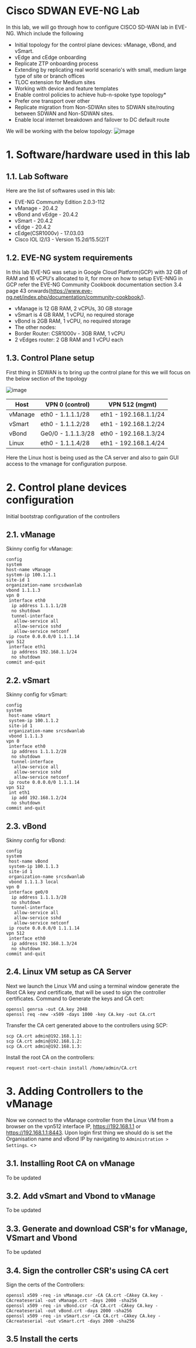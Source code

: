 # Cisco SDWAN EVE-NG Lab
In this lab, we will go through how to configure CISCO SD-WAN lab in EVE-NG. Which include the following

* Initial topology for the control plane devices: vManage, vBond, and vSmart.
* vEdge and cEdge onboarding
* Replicate ZTP onboarding process
* Extending by replicating real world scenario's with small, medium large type of site or branch offices
* TLOC extension for Medium sites
* Working with device and feature templates
* Enable control policies to achieve hub-n-spoke type topology*
* Prefer one transport over other
* Replicate migration from Non-SDWAn sites to SDWAN site/routing between SDWAN and Non-SDWAN sites.
* Enable local internet breakdown and failover to DC default route

We will be working with the below topology:
![image](https://user-images.githubusercontent.com/84218572/132181134-dfcaa57b-21ac-48dd-b837-c493e8f957ae.png)

# 1. Software/hardware used in this lab
## 1.1. Lab Software
Here are the list of softwares used in this lab:
* EVE-NG Community Edition 2.0.3-112
* vManage - 20.4.2
* vBond and vEdge - 20.4.2
* vSmart - 20.4.2
* vEdge - 20.4.2
* cEdge(CSR1000v) - 17.03.03
* Cisco IOL l2/l3 - Version 15.2d/15.5(2)T
## 1.2. EVE-NG system requirements
In this lab EVE-NG was setup in Google Cloud Platform(GCP) with 32 GB of RAM and 16 vCPU's allocated to it, for more on how to setup EVE-NNG in GCP refer the EVE-NG Community Cookbook documentation section 3.4 page 43 onwards(https://www.eve-ng.net/index.php/documentation/community-cookbook/).

* vManage is 12 GB RAM, 2 vCPUs, 30 GB storage
* vSmart is 4 GB RAM, 1 vCPU, no required storage
* vBond is 2GB RAM, 1 vCPU, no required storage
* The other nodes:
* Border Router: CSR1000v - 3GB RAM, 1 vCPU
* 2 vEdges router: 2 GB RAM and 1 vCPU each


## 1.3. Control Plane setup
First thing in SDWAN is to bring up the control plane for this we will focus on the below section of the topology

![image](https://user-images.githubusercontent.com/84218572/132176819-1ec4b037-af62-4c05-8426-6744d17268ac.png)

Host | VPN 0 (control) | VPN 512 (mgmt)
---- | --------------- | --------------
vManage |	eth0 - 1.1.1.1/28	| eth1 - 192.168.1.1/24
vSmart | eth0 - 1.1.1.2/28	| eth1 - 192.168.1.2/24
vBond	| Ge0/0 - 1.1.1.3/28 |	eth0 - 192.168.1.3/24
Linux | eth0 - 1.1.1.4/28 |  eth1 - 192.168.1.4/24

Here the Linux host is being used as the CA server and also to gain GUI access to the vmanage for configuration purpose.

# 2. Control plane devices configuration
Initial bootstrap configuration of the controllers

## 2.1. vManage
Skinny config for vManage:

```
config
system 
host-name vManage
system-ip 100.1.1.1
site-id 1
organization-name srcsdwanlab
vbond 1.1.1.3
vpn 0
 interface eth0
  ip address 1.1.1.1/28
  no shutdown
  tunnel-interface
   allow-service all
   allow-service sshd
   allow-service netconf
 ip route 0.0.0.0/0 1.1.1.14
vpn 512 
 interface eth1
  ip address 192.168.1.1/24
  no shutdown
commit and-quit
```
## 2.2. vSmart
Skinny config for vSmart:

```
config
system
 host-name vSmart
 system-ip 100.1.1.2
 site-id 1
 organization-name srcsdwanlab
 vbond 1.1.1.3
vpn 0
 interface eth0
  ip address 1.1.1.2/28
  no shutdown
  tunnel-interface
   allow-service all
   allow-service sshd
   allow-service netconf
 ip route 0.0.0.0/0 1.1.1.14
vpn 512 
 int eth1
  ip add 192.168.1.2/24
  no shutdown
commit and-quit
```
## 2.3. vBond
Skinny config for vBond:

```
config
system
 host-name vBond
 system-ip 100.1.1.3
 site-id 1
 organization-name srcsdwanlab
 vbond 1.1.1.3 local
vpn 0
 interface ge0/0
  ip address 1.1.1.3/28
  no shutdown
  tunnel-interface
   allow-service all
   allow-service sshd
   allow-service netconf
 ip route 0.0.0.0/0 1.1.1.14
vpn 512
 interface eth0
  ip address 192.168.1.3/24
  no shutdown
commit and-quit
```
## 2.4. Linux VM setup as CA Server
Next we launch the Linux VM and using a terminal window generate the Root CA key and certificate, that will be used to sign the controller certificates.
Command to Generate the keys and CA cert:
```
openssl genrsa -out CA.key 2048
openssl req -new -x509 -days 1000 -key CA.key -out CA.crt
```
Transfer the CA cert generated above to the controllers using SCP:
```
scp CA.crt admin@192.168.1.1:
scp CA.crt admin@192.168.1.2:
scp CA.crt admin@192.168.1.3:
```
Install the root CA on the controllers:
```
request root-cert-chain install /home/admin/CA.crt 
```
# 3. Adding Controllers to the vManage
Now we connect to the vManage controller from the Linux VM from a browser on the vpn512 interface IP, https://192.168.1.1 or https://192.168.1.1:8443. Upon login first thing we should do is set the Organisation name and vBond IP by navigating to ```Administration > Settings```.
<<insert pic here>>
## 3.1. Installing Root CA on vManage
To be updated
## 3.2. Add vSmart and Vbond to vManage
To be updated 
## 3.3. Generate and download CSR's for vManage, VSmart and Vbond 
To be updated
## 3.4. Sign the controller CSR's using CA cert
Sign the certs of the Controllers:
 ```
openssl x509 -req -in vManage.csr -CA CA.crt -CAkey CA.key -CAcreateserial -out vManage.crt -days 2000 -sha256
openssl x509 -req -in vBond.csr -CA CA.crt -CAkey CA.key -CAcreateserial -out vBond.crt -days 2000 -sha256
openssl x509 -req -in vSmart.csr -CA CA.crt -CAkey CA.key -CAcreateserial -out vSmart.crt -days 2000 -sha256
 ```
 
## 3.5 Install the certs 
